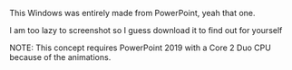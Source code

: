 This Windows was entirely made from PowerPoint, yeah that one.

I am too lazy to screenshot so I guess download it to find out for yourself

NOTE: This concept requires PowerPoint 2019 with a Core 2 Duo CPU because of the animations.
